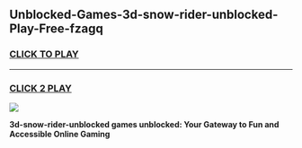 
## Unblocked-Games-3d-snow-rider-unblocked-Play-Free-fzagq
<h3>
<a href="https://premium76.site?title=3d-snow-rider-unblocked&ref=18A1">CLICK TO PLAY</a></h3>
<hr>

<h3>
<a href="https://premium76.site?title=3d-snow-rider-unblocked&ref=18A1">CLICK 2 PLAY</a>
  
</h3>

<a href="https://premium76.site?title=3d-snow-rider-unblocked&ref=18A1"><img src="https://clearcache.store/games.png"></a>


**3d-snow-rider-unblocked games unblocked: Your Gateway to Fun and Accessible Online Gaming**
